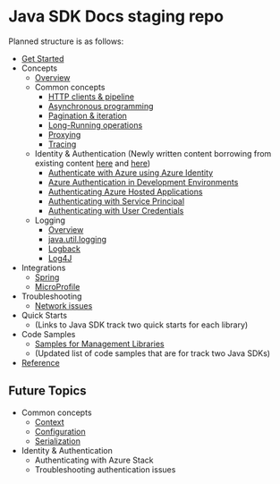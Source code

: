 # Java SDK Docs staging repo

Planned structure is as follows:

* [Get Started](https://docs.microsoft.com/azure/developer/java/sdk/java-sdk-azure-get-started)
* Concepts
  * [Overview](overview.md)
  * Common concepts
    * [HTTP clients & pipeline](http_client_pipeline.md)
    * [Asynchronous programming](asynchronous_programming.md)
    * [Pagination & iteration](pagination.md)
    * [Long-Running operations](long_running_operations.md)
    * [Proxying](proxying.md)
    * [Tracing](tracing.md)
  * Identity & Authentication (Newly written content borrowing from existing content [here](identity_overview.md) and [here](identity_examples.md))
    * [Authenticate with Azure using Azure Identity](java-sdk-identity.md)
    * [Azure Authentication in Development Environments](java-sdk-identity_dev_env_auth.md)
    * [Authenticating Azure Hosted Applications](java-sdk-identity_azure_hosted_auth.md)
    * [Authenticating with Service Principal](java-sdk-identity_service_principal_auth.md)
    * [Authenticating with User Credentials](java-sdk-identity_user_auth.md)
  * Logging
    * [Overview](logging.md)
    * [java.util.logging](java-util-logging.md)
    * [Logback](logback.md)
    * [Log4J](log4j.md)
* Integrations
  * [Spring](https://docs.microsoft.com/azure/developer/java/spring-framework/spring-boot-starters-for-azure)
  * [MicroProfile](https://docs.microsoft.com/azure/developer/java/eclipse-microprofile/)
* Troubleshooting
  * [Network issues](troubleshooting_network.md)
* Quick Starts
  * (Links to Java SDK track two quick starts for each library)
* Code Samples
  * [Samples for Management Libraries](https://github.com/Azure/azure-sdk-for-java/blob/master/sdk/resourcemanager/docs/SAMPLE.md)
  * (Updated list of code samples that are for track two Java SDKs)
* [Reference](https://docs.microsoft.com/java/api/overview/azure/?view=azure-java-stable)

## Future Topics

* Common concepts
  * [Context](context.md)
  * [Configuration](configuration.md)
  * [Serialization](serialization.md)  
* Identity & Authentication
  * Authenticating with Azure Stack
  * Troubleshooting authentication issues
